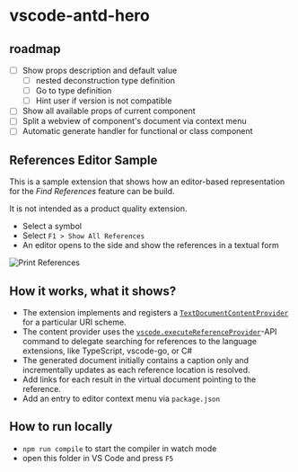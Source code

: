 # vscode-antd-hero

## roadmap

- [ ] Show props description and default value
  - [ ] nested deconstruction type definition
  - [ ] Go to type definition
  - [ ] Hint user if version is not compatible
- [ ] Show all available props of current component
- [ ] Split a webview of component's document via context menu
- [ ] Automatic generate handler for functional or class component

## References Editor Sample

This is a sample extension that shows how an editor-based representation for the _Find References_ feature can be build.

It is not intended as a product quality extension.

- Select a symbol
- Select `F1 > Show All References`
- An editor opens to the side and show the references in a textual form

![Print References](https://raw.githubusercontent.com/Microsoft/vscode-extension-samples/master/contentprovider-sample/preview.gif)

## How it works, what it shows?

- The extension implements and registers a [`TextDocumentContentProvider`](https://code.visualstudio.com/api/references/vscode-api#TextDocumentContentProvider) for a particular URI scheme.
- The content provider uses the [`vscode.executeReferenceProvider`](https://code.visualstudio.com/api/references/commands)-API command to delegate searching for references to the language extensions, like TypeScript, vscode-go, or C#
- The generated document initially contains a caption only and incrementally updates as each reference location is resolved.
- Add links for each result in the virtual document pointing to the reference.
- Add an entry to editor context menu via `package.json`

## How to run locally

- `npm run compile` to start the compiler in watch mode
- open this folder in VS Code and press `F5`
